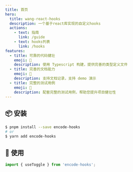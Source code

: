 ```yaml
---
title: 首页
hero:
  title: wang-react-hooks
  description: 一个基于react库实现的自定义hooks
  actions:
    - text: 指南
      link: /guide
    - text: hooks列表
      link: /hooks
features:
  - title: 可靠的代码健壮
    emoji: 💎
    description: 使用 Typescript 构建，提供完善的类型定义文件
  - title: 完善的文档能力
    emoji: 🌈
    description: 支持文档记录，支持 demo 演示
  - title: 完整的测试用例
    emoji: 🚀
    description: 配套完整的测试用例，帮助您提升项目健壮性
---
```


## 📦 安装

```bash
$ pnpm install --save encode-hooks
# or
$ yarn add encode-hooks
```

## 🔨 使用

```ts
import { useToggle } from 'encode-hooks';
```
